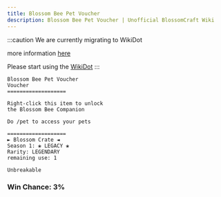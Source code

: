 ```yaml
---
title: Blossom Bee Pet Voucher
description: Blossom Bee Pet Voucher | Unofficial BlossomCraft Wiki
---
```

:::caution
We are currently migrating to WikiDot

more information [here](/starter/home/)

Please start using the [WikiDot](https://unofficialblossomcraftwiki.wikidot.com/)
:::

```
Blossom Bee Pet Voucher
Voucher
===================

Right-click this item to unlock 
the Blossom Bee Companion

Do /pet to access your pets

===================
► Blossom Crate ◄
Season 1: ❀ LEGACY ❀
Rarity: LEGENDARY
remaining use: 1

Unbreakable
```
### Win Chance: 3%